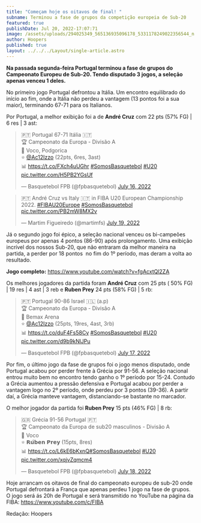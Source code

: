 ```yaml
---
title: "Começam hoje os oitavos de final! "
subname: Terminou a fase de grupos da competição europeia de Sub-20
featured: true
publishDate: Jul 20, 2022-17:07:71
image: /assets/uploads/294025349_565136935096178_5331178249022356544_n.jpg
author: Hoopers
published: true
layout: ../../../Layout/single-article.astro
---
```


<!--StartFragment-->

**Na passada segunda-feira Portugal terminou a fase de grupos do Campeonato Europeu de Sub-20. Tendo disputado 3 jogos, a seleção apenas venceu 1 deles.**

<!--EndFragment-->

No primeiro jogo Portugal defrontou a Itália. Um encontro equilibrado do início ao fim, onde a Itália não perdeu a vantagem (13 pontos foi a sua maior), terminando 67-71 para os Italianos.

Por Portugal, a melhor exibição foi a de **André Cruz** com 22 pts (57% FG) | 6 res | 3 ast:

<!--StartFragment-->

<blockquote class="twitter-tweet"><p lang="pt" dir="ltr">🇵🇹 Portugal 67-71 Itália 🇮🇹 <br>🏆 Campeonato da Europa - Divisão A<br>📍 Voco, Podgorica<br>⭐ <a href="https://twitter.com/Ac12Izzo?ref_src=twsrc%5Etfw">@Ac12Izzo</a> (22pts, 6res, 3ast)<br>📊 <a href="https://t.co/FXch4uUGhr">https://t.co/FXch4uUGhr</a> <a href="https://twitter.com/hashtag/SomosBasquetebol?src=hash&amp;ref_src=twsrc%5Etfw">#SomosBasquetebol</a> <a href="https://twitter.com/hashtag/U20?src=hash&amp;ref_src=twsrc%5Etfw">#U20</a> <a href="https://t.co/H5PB2YGsUf">pic.twitter.com/H5PB2YGsUf</a></p>&mdash; Basquetebol FPB (@fpbasquetebol) <a href="https://twitter.com/fpbasquetebol/status/1548385965973991426?ref_src=twsrc%5Etfw">July 16, 2022</a></blockquote> <script async src="https://platform.twitter.com/widgets.js" charset="utf-8"></script>

<!--EndFragment-->

<!--StartFragment-->

<blockquote class="twitter-tweet"><p lang="es" dir="ltr">🇵🇹 André Cruz vs Italy 🇮🇹 in FIBA U20 European Championship 2022. <a href="https://twitter.com/hashtag/FIBAU20Europe?src=hash&amp;ref_src=twsrc%5Etfw">#FIBAU20Europe</a> <a href="https://twitter.com/hashtag/SomosBasquetebol?src=hash&amp;ref_src=twsrc%5Etfw">#SomosBasquetebol</a> <a href="https://t.co/PB2mW8MX2v">pic.twitter.com/PB2mW8MX2v</a></p>&mdash; Martim Figueiredo (@martimfs) <a href="https://twitter.com/martimfs/status/1549190114995105792?ref_src=twsrc%5Etfw">July 19, 2022</a></blockquote> <script async src="https://platform.twitter.com/widgets.js" charset="utf-8"></script>

<!--EndFragment-->

Já o segundo jogo foi épico, a seleção nacional venceu os bi-campeões europeus por apenas 4 pontos (86-90) após prolongamento. Uma exibição incrível dos nossos Sub-20, que não entraram da melhor maneira na partida, a perder por 18 pontos  no fim do 1º período, mas deram a volta ao resultado.

**Jogo completo:** <https://www.youtube.com/watch?v=fgAcxtQl2ZA>

Os melhores jogadores da partida foram **André Cruz** com 25 pts ( 50% FG) | 19 res | 4 ast | 3 reb e **Ruben Prey** 24 pts (58% FG) | 5 rb:

<!--StartFragment-->

<blockquote class="twitter-tweet"><p lang="pt" dir="ltr">🇵🇹 Portugal 90-86 Israel 🇮🇱 (a.p)<br>🏆 Campeonato da Europa - Divisão A<br>📍 Bemax Arena<br>⭐ <a href="https://twitter.com/Ac12Izzo?ref_src=twsrc%5Etfw">@Ac12Izzo</a> (25pts, 19res, 4ast, 3rb)<br>📊 <a href="https://t.co/duF4Fs58Cy">https://t.co/duF4Fs58Cy</a> <a href="https://twitter.com/hashtag/SomosBasquetebol?src=hash&amp;ref_src=twsrc%5Etfw">#SomosBasquetebol</a> <a href="https://twitter.com/hashtag/U20?src=hash&amp;ref_src=twsrc%5Etfw">#U20</a> <a href="https://t.co/d9b9kNlJPu">pic.twitter.com/d9b9kNlJPu</a></p>&mdash; Basquetebol FPB (@fpbasquetebol) <a href="https://twitter.com/fpbasquetebol/status/1548675075913633792?ref_src=twsrc%5Etfw">July 17, 2022</a></blockquote> <script async src="https://platform.twitter.com/widgets.js" charset="utf-8"></script>

<!--EndFragment-->

Por fim, o último jogo da fase de grupos foi o jogo menos disputado, onde Portugal acabou por perder frente à Grécia por 91-56. A seleção nacional entrou muito bem no encontro tendo ganho o 1º período por 15-24. Contudo a Grécia aumentou a pressão defensiva e Portugal acabou por perder a vantagem logo no 2º período, onde perdeu por 3 pontos (39-36). A partir daí, a Grécia manteve vantagem, distanciando-se bastante no marcador.

O melhor jogador da partida foi **Ruben Prey** 15 pts (46% FG) | 8 rb:

<!--StartFragment-->

<blockquote class="twitter-tweet"><p lang="pt" dir="ltr">🇬🇷 Grécia 91-56 Portugal 🇵🇹<br>🏆 Campeonato da Europa de sub20 masculinos - Divisão A<br>📍 Voco<br>⭐ 𝗥𝘂́𝗯𝗲𝗻 𝗣𝗿𝗲𝘆 (15pts, 8res)<br>📊 <a href="https://t.co/L6kE6bKxnQ">https://t.co/L6kE6bKxnQ</a><a href="https://twitter.com/hashtag/SomosBasquetebol?src=hash&amp;ref_src=twsrc%5Etfw">#SomosBasquetebol</a> <a href="https://twitter.com/hashtag/U20?src=hash&amp;ref_src=twsrc%5Etfw">#U20</a> <a href="https://t.co/xqjvZqmcm4">pic.twitter.com/xqjvZqmcm4</a></p>&mdash; Basquetebol FPB (@fpbasquetebol) <a href="https://twitter.com/fpbasquetebol/status/1549031254212894720?ref_src=twsrc%5Etfw">July 18, 2022</a></blockquote> <script async src="https://platform.twitter.com/widgets.js" charset="utf-8"></script>

<!--EndFragment-->

Hoje arrancam os oitavos de final do campeonato europeu de sub-20 onde Portugal defrontará a França que apenas perdeu 1 jogo na fase de grupos. O jogo será ás 20h de Portugal e será transmitido no YouTube na página da FIBA: <https://www.youtube.com/c/FIBA>

Redação: Hoopers

<!--EndFragment-->
